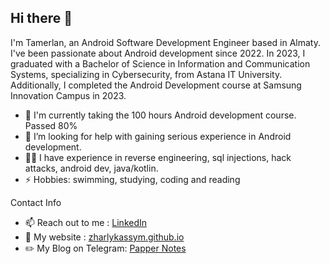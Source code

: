 ## Hi there 👋

I'm Tamerlan, an Android Software Development Engineer based in Almaty. I've been passionate about Android development since 2022. In 2023, I graduated with a Bachelor of Science in Information and Communication Systems, specializing in Cybersecurity, from Astana IT University. Additionally, I completed the Android Development course at Samsung Innovation Campus in 2023.

- 💼 I'm currently taking the 100 hours Android development course. Passed 80%
- 🤔 I’m looking for help with gaining serious experience in Android development.
- 🧑‍💻 I have experience in reverse engineering, sql injections, hack attacks, android dev, java/kotlin.
- ⚡ Hobbies: swimming, studying, coding and reading

Contact Info
- 📫 Reach out to me : [LinkedIn](https://www.linkedin.com/in/zharlykassym)
- 🚀 My website : [zharlykassym.github.io](https://zharlykassym.github.io/)
- ✏️ My Blog on Telegram: [Papper Notes](https://t.me/pappernotes)
